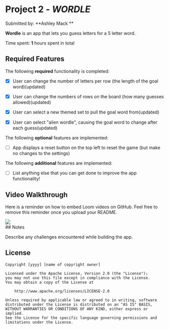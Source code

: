 # Project 2 - *WORDLE*

Submitted by: **Ashley Mack **

**Wordle** is an app that lets you guess letters for a 5 letter word.

Time spent: **1** hours spent in total

## Required Features

The following **required** functionality is completed:

- [x] User can change the number of letters per row (the length of the goal word)(updated)
- [x] User can change the numbers of rows on the board (how many guesses allowed)(updated)
- [x] User can select a new themed set to pull the goal word from(updated)
- [x] User can select "alien wordle", causing the goal word to change after each guess(updated)


The following **optional** features are implemented:

- [ ] App displays a reset button on the top left to reset the game (but make no changes to the settings)

The following **additional** features are implemented:

- [ ] List anything else that you can get done to improve the app functionality!

## Video Walkthrough

Here is a reminder on how to embed Loom videos on GitHub. Feel free to remove this reminder once you upload your README. 

<div>
    <a href="[[https://www.loom.com/share/69d370f9d43142d091c681bd283400fe](https://www.loom.com/share/69d370f9d43142d091c681bd283400fe)](https://www.loom.com/share/69d370f9d43142d091c681bd283400fe?sid=1ba06372-de83-4b96-9f88-cf6649bfed09)">
    </a>
      <img style="max-width:300px;" src="https://cdn.loom.com/sessions/thumbnails/69d370f9d43142d091c681bd283400fe-with-play.gif">
    </a>
  </div>
## Notes

Describe any challenges encountered while building the app.

## License

    Copyright [yyyy] [name of copyright owner]

    Licensed under the Apache License, Version 2.0 (the "License");
    you may not use this file except in compliance with the License.
    You may obtain a copy of the License at

        http://www.apache.org/licenses/LICENSE-2.0

    Unless required by applicable law or agreed to in writing, software
    distributed under the License is distributed on an "AS IS" BASIS,
    WITHOUT WARRANTIES OR CONDITIONS OF ANY KIND, either express or implied.
    See the License for the specific language governing permissions and
    limitations under the License.
